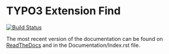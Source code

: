 # TYPO3 Extension Find

[![Build Status](https://travis-ci.org/subugoe/typo3-find.svg?branch=master)](https://travis-ci.org/subugoe/typo3-find)

The most recent version of the documentation can be found on [ReadTheDocs](http://typo3-find.readthedocs.org/en/latest/Index.html)
and in the Documentation/Index.rst file.
